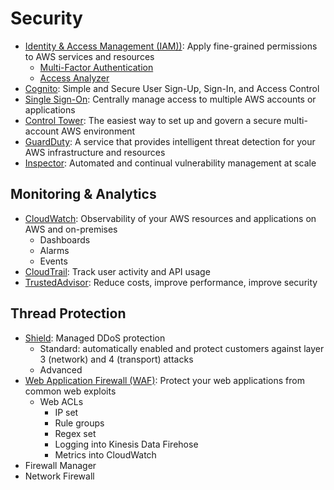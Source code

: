 # Security

- [Identity & Access Management (IAM))](https://aws.amazon.com/iam/): Apply fine-grained permissions to AWS services and resources
  - [Multi-Factor Authentication](https://aws.amazon.com/iam/features/mfa/)
  - [Access Analyzer](https://aws.amazon.com/iam/features/analyze-access/)
- [Cognito](https://aws.amazon.com/cognito/): Simple and Secure User Sign-Up, Sign-In, and Access Control
- [Single Sign-On](https://aws.amazon.com/single-sign-on/): Centrally manage access to multiple AWS accounts or applications
- [Control Tower](https://aws.amazon.com/controltower/): The easiest way to set up and govern a secure multi-account AWS environment
- [GuardDuty](https://aws.amazon.com/guardduty/): A service that provides intelligent threat detection for your AWS infrastructure and resources
- [Inspector](https://aws.amazon.com/inspector/): Automated and continual vulnerability management at scale

## Monitoring & Analytics

- [CloudWatch](https://aws.amazon.com/cloudwatch/): Observability of your AWS resources and applications on AWS and on-premises
  - Dashboards
  - Alarms
  - Events
- [CloudTrail](https://aws.amazon.com/cloudtrail/): Track user activity and API usage
- [TrustedAdvisor](https://aws.amazon.com/premiumsupport/technology/trusted-advisor/): Reduce costs, improve performance, improve security

## Thread Protection

- [Shield](https://aws.amazon.com/shield/): Managed DDoS protection
  - Standard: automatically enabled and protect customers against layer 3 (network) and 4 (transport) attacks
  - Advanced
- [Web Application Firewall (WAF)](https://aws.amazon.com/waf/): Protect your web applications from common web exploits
  - Web ACLs
    - IP set
    - Rule groups
    - Regex set
    - Logging into Kinesis Data Firehose
    - Metrics into CloudWatch
- Firewall Manager
- Network Firewall
